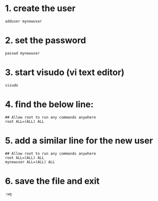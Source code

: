 # 1. create the user
`adduser mynewuser`

# 2. set the password
`passwd mynewuser`

# 3. start visudo (vi text editor)
`visudo`

# 4. find the below line:
```
## Allow root to run any commands anywhere
root ALL=(ALL) ALL
```

# 5. add a similar line for the new user
```
## Allow root to run any commands anywhere
root ALL=(ALL) ALL
mynewuser ALL=(ALL) ALL
```

# 6. save the file and exit
`:wq`